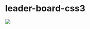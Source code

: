 # leader-board-css3
<img src="https://cdn.discordapp.com/attachments/856753745673060392/864358743571431444/unknown.png">
